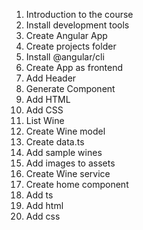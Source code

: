 1. Introduction to the course
2. Install development tools
3. Create Angular App
  1. Create projects folder
  2. Install @angular/cli
  3. Create App as frontend
4. Add Header
  1. Generate Component
  2. Add HTML
  3. Add CSS
5. List Wine
 1. Create Wine model
 2.  Create data.ts
   1. Add sample wines
 3. Add images to assets
 4. Create Wine service
 5. Create home component
   1. Add ts
   2. Add html
   3. Add css
   
  